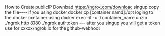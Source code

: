 How to Create publicIP
Download 
https://ngrok.com/download
singup
copy the file----
if you using docker 
docker cp [container namd]:/opt
loging to the docker container using
docker exec -it -u 0 container_name
unzip
./ngrok http 8080 
./ngrok authtoken --- after you singup you will get a token
use for xxxxxxngrok.io for the github-webhook
